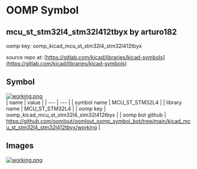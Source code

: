 # OOMP Symbol  
## mcu_st_stm32l4_stm32l412tbyx  by arturo182  
  
oomp key: oomp_kicad_mcu_st_stm32l4_stm32l412tbyx  
  
source repo at: [https://gitlab.com/kicad/libraries/kicad-symbols](https://gitlab.com/kicad/libraries/kicad-symbols)  
## Symbol  
  
[![working.png](working_600.png)](working.png)  
| name | value | 
| --- | --- | 
| symbol name | MCU_ST_STM32L4 | 
| library name | MCU_ST_STM32L4 | 
| oomp key | oomp_kicad_mcu_st_stm32l4_stm32l412tbyx | 
| oomp bot github | https://github.com/oomlout/oomlout_oomp_symbol_bot/tree/main/kicad_mcu_st_stm32l4_stm32l412tbyx/working | 
## Images  
  
[![working.png](working_140.png)](working.png)  
